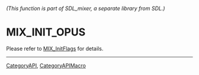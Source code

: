 ###### (This function is part of SDL_mixer, a separate library from SDL.)
# MIX_INIT_OPUS

Please refer to [MIX_InitFlags](MIX_InitFlags) for details.

----
[CategoryAPI](CategoryAPI), [CategoryAPIMacro](CategoryAPIMacro)

